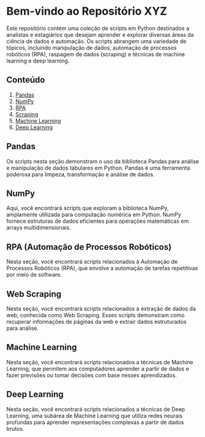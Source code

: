 <h1>Bem-vindo ao Repositório XYZ</h1>
    <p>Este repositório contém uma coleção de scripts em Python destinados a analistas e estagiários que desejam aprender e explorar diversas áreas da ciência de dados e automação. Os scripts abrangem uma variedade de tópicos, incluindo manipulação de dados, automação de processos robóticos (RPA), raspagem de dados (scraping) e técnicas de machine learning e deep learning.</p>

<h2>Conteúdo</h2>
    <ol>
        <li><a href="#pandas">Pandas</a></li>
        <li><a href="#numpy">NumPy</a></li>
        <li><a href="#rpa">RPA</a></li>
        <li><a href="#scraping">Scraping</a></li>
        <li><a href="#machine-learning">Machine Learning</a></li>
        <li><a href="#deep-learning">Deep Learning</a></li>
    </ol>

<h2 id="pandas">Pandas</h2>
    <p>Os scripts nesta seção demonstram o uso da biblioteca Pandas para análise e manipulação de dados tabulares em Python. Pandas é uma ferramenta poderosa para limpeza, transformação e análise de dados.</p>


<h2 id="numpy">NumPy</h2>
<p>Aqui, você encontrará scripts que exploram a biblioteca NumPy, amplamente utilizada para computação numérica em Python. NumPy fornece estruturas de dados eficientes para operações matemáticas em arrays multidimensionais.</p>



<h2 id="rpa">RPA (Automação de Processos Robóticos)</h2>
    <p>Nesta seção, você encontrará scripts relacionados à Automação de Processos Robóticos (RPA), que envolve a automação de tarefas repetitivas por meio de software.</p>



<h2 id="scraping">Web Scraping</h2>
<p>Nesta seção, você encontrará scripts relacionados à extração de dados da web, conhecida como Web Scraping. Esses scripts demonstram como recuperar informações de páginas da web e extrair dados estruturados para análise.</p>


<h2 id="machine-learning">Machine Learning</h2>
    <p>Nesta seção, você encontrará scripts relacionados a técnicas de Machine Learning, que permitem aos computadores aprender a partir de dados e fazer previsões ou tomar decisões com base nesses aprendizados.</p>


<h2 id="deep-learning">Deep Learning</h2>
    <p>Nesta seção, você encontrará scripts relacionados a técnicas de Deep Learning, uma subárea de Machine Learning que utiliza redes neurais profundas para aprender representações complexas a partir de dados brutos.</p>

